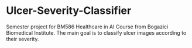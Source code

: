 # Ulcer-Severity-Classifier
Semester project for BM586 Healthcare in AI Course from Bogazici Biomedical Institute. The main goal is to classify ulcer images according to their severity.
